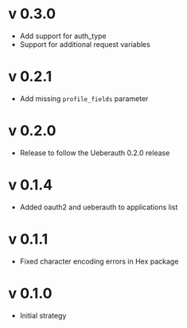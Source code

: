 # v 0.3.0

* Add support for auth_type
* Support for additional request variables

# v 0.2.1

* Add missing `profile_fields` parameter

# v 0.2.0

* Release to follow the Ueberauth 0.2.0 release

# v 0.1.4

* Added oauth2 and ueberauth to applications list

# v 0.1.1

* Fixed character encoding errors in Hex package

# v 0.1.0

* Initial strategy
